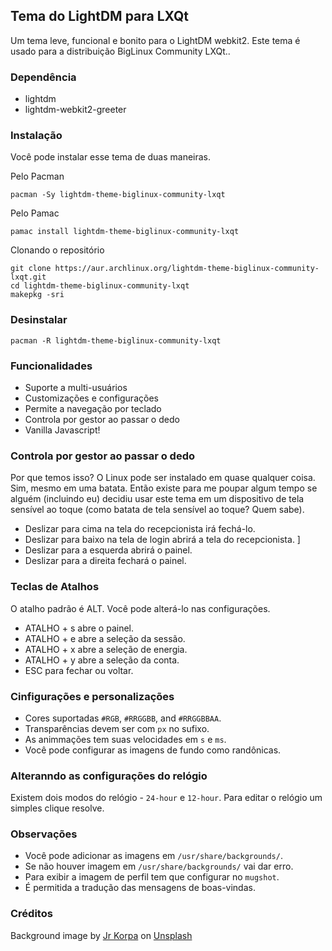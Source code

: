 ## Tema do LightDM para LXQt

Um tema leve, funcional e bonito para o LightDM webkit2. Este tema é usado para a distribuição BigLinux Community LXQt..

### Dependência

+ lightdm
+ lightdm-webkit2-greeter

### Instalação

Você pode instalar esse tema de duas maneiras.

Pelo Pacman
	
	pacman -Sy lightdm-theme-biglinux-community-lxqt

Pelo Pamac

	pamac install lightdm-theme-biglinux-community-lxqt

Clonando o repositório

	git clone https://aur.archlinux.org/lightdm-theme-biglinux-community-lxqt.git
	cd lightdm-theme-biglinux-community-lxqt
	makepkg -sri

### Desinstalar

	pacman -R lightdm-theme-biglinux-community-lxqt

### Funcionalidades

+ Suporte a multi-usuários
+ Customizações e configurações
+ Permite a navegação por teclado
+ Controla por gestor ao passar o dedo
+ Vanilla Javascript!

### Controla por gestor ao passar o dedo

Por que temos isso? O Linux pode ser instalado em quase qualquer coisa. Sim, mesmo em uma batata. Então existe para me poupar algum tempo se alguém (incluindo eu) decidiu usar este tema em um dispositivo de tela sensível ao toque (como batata de tela sensível ao toque? Quem sabe).

+ Deslizar para cima na tela do recepcionista irá fechá-lo.
+ Deslizar para baixo na tela de login abrirá a tela do recepcionista. ]
+ Deslizar para a esquerda abrirá o painel. 
+ Deslizar para a direita fechará o painel.

### Teclas de Atalhos

O atalho padrão é ALT. Você pode alterá-lo nas configurações. 
+ ATALHO + s abre o painel. 
+ ATALHO + e abre a seleção da sessão. 
+ ATALHO + x abre a seleção de energia. 
+ ATALHO + y abre a seleção da conta. 
+ ESC para fechar ou voltar.

### Cinfigurações e personalizações

+ Cores suportadas `#RGB`, `#RRGGBB`, and `#RRGGBBAA`.
+ Transparências devem ser com  `px` no sufixo.
+ As animmações tem suas velocidades em `s` e `ms`.
+ Você pode configurar as  imagens de fundo como randônicas.

### Alteranndo as configurações do relógio

Existem dois modos do relógio - `24-hour` e `12-hour`. Para editar o relógio um simples clique resolve.

### Observações

+ Você pode adicionar as imagens em `/usr/share/backgrounds/`.
+ Se não houver imagem em `/usr/share/backgrounds/` vai dar erro.
+ Para exibir a imagem de perfil tem que configurar no `mugshot`.
+ É permitida a tradução das mensagens de boas-vindas.

### Créditos

<span>Background image by <a href="https://unsplash.com/@korpa?utm_source=unsplash&amp;utm_medium=referral&amp;utm_content=creditCopyText">Jr Korpa</a> on <a href="https://unsplash.com/s/photos/cherry-blossoms-purple?utm_source=unsplash&amp;utm_medium=referral&amp;utm_content=creditCopyText">Unsplash</a></span>
